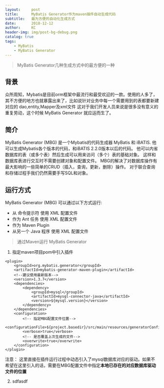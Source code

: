 ```yaml
---
layout:     post
title:      MyBatis Generator作为maven插件自动生成代码
subtitle:   最为方便的自动化生成方式
date:       2018-12-12
author:     KC
header-img: img/post-bg-debug.png
catalog: true
tags:
    - MyBatis
    - MyBatis Generator
---
```



>MyBatis Generator几种生成方式中的最方便的一种

## 背景
  
  众所周知，Mybatis是目前orm框架中最流行和最受欢迎的一款。使用的人多了，其不方便的地方也就暴露出来了，比如说针对业务中每一个需要用到的表都要新建对应的 dao,entity,Mapper及xml文件 这对于我们开发人员来说是很多没有意义的重复劳动，这个时候 MyBatis Generator 就应运而生了。

## 简介
  
  MyBatis Generator (MBG) 是一个Mybatis的代码生成器 MyBatis 和 iBATIS. 他可以生成Mybatis各个版本的代码，和iBATIS 2.2.0版本以后的代码。 他可以内省数据库的表（或多个表）然后生成可以用来访问（多个）表的基础对象。 这样和数据库表进行交互时不需要创建对象和配置文件。 MBG的解决了对数据库操作有最大影响的一些简单的CRUD（插入，查询，更新，删除）操作。 对于联合查询和存储过程手我们仍然需要手写SQL和对象。
  
## 运行方式
  
  MyBatis Generator (MBG) 可以通过以下方式运行:
 
- 从 命令提示符 使用 XML 配置文件 
- 作为 Ant 任务 使用 XML 配置文件 
- 作为 Maven Plugin
- 从另一个 Java 程序 使用 XML 配置文件

> 通过Maven运行 MyBatis Generator

1. 指定maven项目pom中引入插件

```
<plugin>
    <groupId>org.mybatis.generator</groupId>
    <artifactId>mybatis-generator-maven-plugin</artifactId>
    <!--建议使用最新版本-->
    <version>1.3.7</version>
    <dependencies>
        <dependency>
            <groupId>mysql</groupId>
            <artifactId>mysql-connector-java</artifactId>
            <version>${mysql.version}</version>
        </dependency>
    </dependencies>
    <configuration>
        <!-- 指定MBG配置文件位置-->
        <configurationFile>${project.basedir}/src/main/resources/generatorConfig.xml</configurationFile>
        <verbose>true</verbose>
        <!-- 是否覆盖上次生成的文件-->
        <overwrite>true</overwrite>
    </configuration>
</plugin>
```  
注意： 这里直接在插件运行过程中动态引入了mysql数据库对应的驱动。如果不希望在这里引入的话，需要在MBG配置文件中指定**本地已存在的对应数据库驱动文件的位置**

2. sdfasdf
